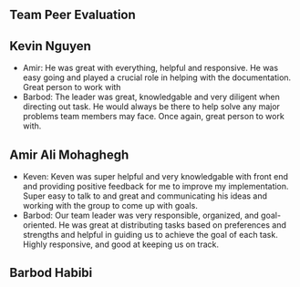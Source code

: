 ## Team Peer Evaluation

## Kevin Nguyen

- Amir: He was great with everything, helpful and responsive. He was easy going and played a crucial role in helping with the documentation. Great person to work with
- Barbod: The leader was great, knowledgable and very diligent when directing out task. He would always be there to help solve any major problems team members may face. Once again, great person to work with.

## Amir Ali Mohaghegh

- Keven: Keven was super helpful and very knowledgable with front end and providing positive feedback for me to improve my implementation. Super easy to talk to and great and communicating his ideas and working with the group to come up with goals.
- Barbod: Our team leader was very responsible, organized, and goal-oriented. He was great at distributing tasks based on preferences and strengths and helpful in guiding us to achieve the goal of each task. Highly responsive, and good at keeping us on track.

## Barbod Habibi

